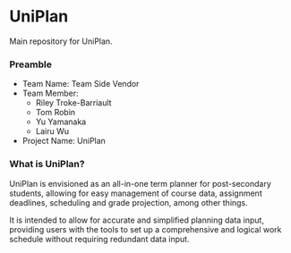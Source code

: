 # UniPlan
Main repository for UniPlan.    

### Preamble
- Team Name: Team Side Vendor
- Team Member:
	- Riley Troke-Barriault
	- Tom Robin
	- Yu Yamanaka
	- Lairu Wu
- Project Name: UniPlan

### What is UniPlan?

UniPlan is envisioned as an all-in-one term planner for post-secondary students, allowing for easy management of course data, assignment deadlines, scheduling and grade projection, among other things.

   It is intended to allow for accurate and simplified planning data input, providing users with the tools to set up a comprehensive and logical work schedule without requiring redundant data input.   
